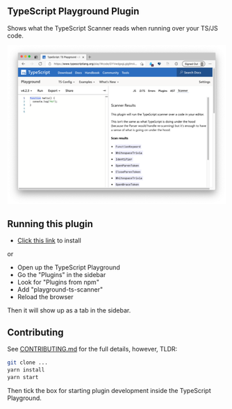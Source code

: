 ## TypeScript Playground Plugin

Shows what the TypeScript Scanner reads when running over your TS/JS code.

![](./screenshot.png)

## Running this plugin

- [Click this link](https://www.typescriptlang.org/play?install-plugin=playground-ts-scanner) to install

or

- Open up the TypeScript Playground
- Go the "Plugins" in the sidebar
- Look for "Plugins from npm"
- Add "playground-ts-scanner"
- Reload the browser

Then it will show up as a tab in the sidebar.

## Contributing

See [CONTRIBUTING.md](./CONTRIBUTING.md) for the full details, however, TLDR:

```sh
git clone ...
yarn install
yarn start
```

Then tick the box for starting plugin development inside the TypeScript Playground.
